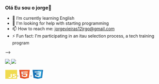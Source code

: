 ### Olá Eu sou o jorge👋


- 🌱 I’m currently learning English
- 🤔 I'm looking for help with starting programming
- 📫 How to reach me: jorgevieiras12jrgo@gmail.com
- ⚡ Fun fact: I'm participating in an itau selection process, a tech training program

-->
  <div>
  <a href="https://github.com/JorgeFVS">
  <img height="180em" src="https://github-readme-stats.vercel.app/api?username=JorgeFVS&show_icons=true&theme=dracula&include_all_commits=true&count_private=true"/>
  <img height="180em" src="https://github-readme-stats.vercel.app/api/top-langs/?username=JorgeFVS&layout=compact&langs_count=7&theme=dracula"/>
</div>
 <div style="display: inline_block"><br>
  <img align="center" alt="Jorge-Js" height="30" width="40" src="https://raw.githubusercontent.com/devicons/devicon/master/icons/javascript/javascript-plain.svg">
  <img align="center" alt="Jorge-HTML" height="30" width="40" src="https://raw.githubusercontent.com/devicons/devicon/master/icons/html5/html5-original.svg">
  <img align="center" alt="Jorge-CSS" height="30" width="40" src="https://raw.githubusercontent.com/devicons/devicon/master/icons/css3/css3-original.svg">
</div>
 
